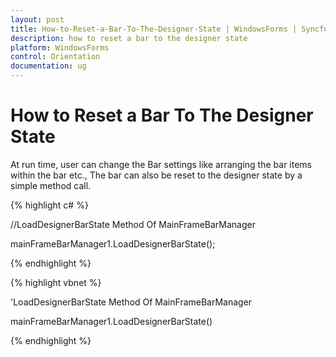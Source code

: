 ```yaml
---
layout: post
title: How-to-Reset-a-Bar-To-The-Designer-State | WindowsForms | Syncfusion
description: how to reset a bar to the designer state
platform: WindowsForms
control: Orientation
documentation: ug
---
```


# How to Reset a Bar To The Designer State

At run time, user can change the Bar settings like arranging the bar items within the bar etc., The bar can also be reset to the designer state by a simple method call.

{% highlight c# %}

//LoadDesignerBarState Method Of MainFrameBarManager

mainFrameBarManager1.LoadDesignerBarState();

{% endhighlight %}

{% highlight vbnet %}

'LoadDesignerBarState Method Of MainFrameBarManager

mainFrameBarManager1.LoadDesignerBarState()

{% endhighlight %}

